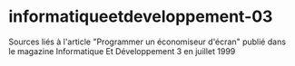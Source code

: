 # informatiqueetdeveloppement-03
Sources liés à l'article "Programmer un économiseur d'écran" publié dans le magazine Informatique Et Développement 3 en juillet 1999
